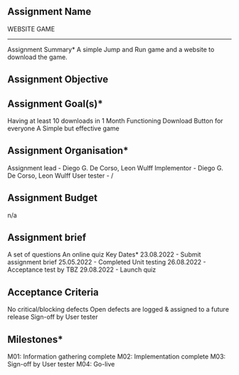 ## Assignment Name 
WEBSITE GAME
<hr>
Assignment Summary*
A simple Jump and Run game and a website to download the game.

## Assignment Objective


## Assignment Goal(s)*
Having at least 10 downloads in 1 Month
Functioning Download Button for everyone
A Simple but effective game

## Assignment Organisation*
Assignment lead - Diego G. De Corso, Leon Wulff
Implementor - Diego G. De Corso, Leon Wulff
User tester - /

## Assignment Budget
n/a

## Assignment brief
A set of questions
An online quiz
Key Dates*
23.08.2022 - Submit assignment brief
25.05.2022 - Completed Unit testing
26.08.2022 - Acceptance test by TBZ
29.08.2022 - Launch quiz

## Acceptance Criteria
No critical/blocking defects
Open defects are logged & assigned to a future release
Sign-off by User tester



## Milestones*
M01: Information gathering complete
M02: Implementation complete
M03: Sign-off by User tester
M04: Go-live



